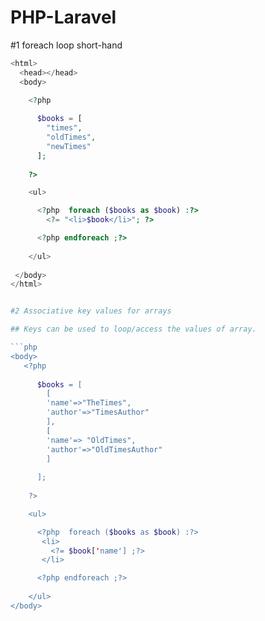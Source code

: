 # PHP-Laravel

#1 foreach loop short-hand
```php
<html>
  <head></head>
  <body>

    <?php 
    
      $books = [
        "times",
        "oldTimes",
        "newTimes"
      ];
    
    ?>

    <ul>

      <?php  foreach ($books as $book) :?>
        <?= "<li>$book</li>"; ?>

      <?php endforeach ;?>
      
    </ul>
        
 </body>
</html>


#2 Associative key values for arrays 

## Keys can be used to loop/access the values of array.

```php
<body>
   <?php 
    
      $books = [
        [
        'name'=>"TheTimes",
        'author'=>"TimesAuthor"
        ],
        [
        'name'=> "OldTimes",
        'author'=>"OldTimesAuthor"
        ]
      
      ];
    
    ?>

    <ul>

      <?php  foreach ($books as $book) :?>
       <li>
         <?= $book['name'] ;?>
       </li>

      <?php endforeach ;?>
      
    </ul>
</body>
